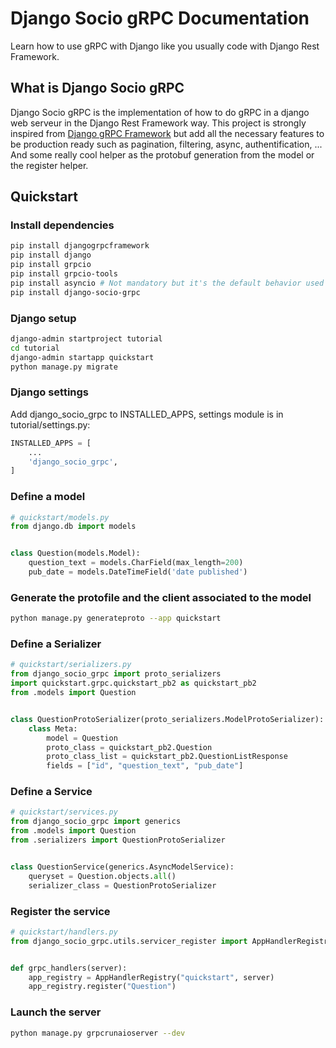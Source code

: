 # Django Socio gRPC Documentation

Learn how to use gRPC with Django like you usually code with Django Rest Framework.

## What is Django Socio gRPC

Django Socio gRPC is the implementation of how to do gRPC in a django web serveur in the Django Rest Framework way. This project is strongly inspired from [Django gRPC Framework](https://github.com/fengsp/django-grpc-framework) but add all the necessary features to be production ready such as pagination, filtering, async, authentification, ...
And some really cool helper as the protobuf generation from the model or the register helper.

## Quickstart

### Install dependencies

```bash
pip install djangogrpcframework
pip install django
pip install grpcio
pip install grpcio-tools
pip install asyncio # Not mandatory but it's the default behavior used in the quickstart
pip install django-socio-grpc
```

### Django setup

```bash
django-admin startproject tutorial
cd tutorial
django-admin startapp quickstart
python manage.py migrate
```

### Django settings
Add django_socio_grpc to INSTALLED_APPS, settings module is in tutorial/settings.py:

```python
INSTALLED_APPS = [
    ...
    'django_socio_grpc',
]
```

### Define a model

```python
# quickstart/models.py
from django.db import models


class Question(models.Model):
    question_text = models.CharField(max_length=200)
    pub_date = models.DateTimeField('date published')
```

### Generate the protofile and the client associated to the model

```bash
python manage.py generateproto --app quickstart
```

### Define a Serializer

```python
# quickstart/serializers.py
from django_socio_grpc import proto_serializers
import quickstart.grpc.quickstart_pb2 as quickstart_pb2
from .models import Question


class QuestionProtoSerializer(proto_serializers.ModelProtoSerializer):
    class Meta:
        model = Question
        proto_class = quickstart_pb2.Question
        proto_class_list = quickstart_pb2.QuestionListResponse
        fields = ["id", "question_text", "pub_date"]

```

### Define a Service

```python
# quickstart/services.py
from django_socio_grpc import generics
from .models import Question
from .serializers import QuestionProtoSerializer


class QuestionService(generics.AsyncModelService):
    queryset = Question.objects.all()
    serializer_class = QuestionProtoSerializer

```

### Register the service

```python
# quickstart/handlers.py
from django_socio_grpc.utils.servicer_register import AppHandlerRegistry


def grpc_handlers(server):
    app_registry = AppHandlerRegistry("quickstart", server)
    app_registry.register("Question")
```

### Launch the server

```bash
python manage.py grpcrunaioserver --dev
```

